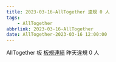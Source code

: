 ```yaml
---
title: 2023-03-16-AllTogether 違規 0 人
tags:
    - AllTogether
abbrlink: 2023-03-16-AllTogether
date: AllTogether-2023-03-16 12:00:00
---
```

AllTogether 板 [板規連結](https://www.ptt.cc/bbs/AllTogether/M.1643211430.A.5FB.html)
昨天違規 0 人
